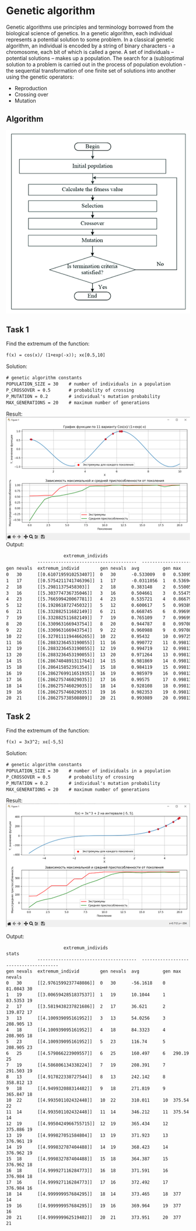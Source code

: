 # Genetic algorithm

Genetic algorithms use principles and terminology borrowed from the biological science of genetics. In a genetic algorithm, each individual represents a potential solution to some problem. In a classical genetic algorithm, an individual is encoded by a string of binary characters - a chromosome, each bit of which is called a gene. A set of individuals – potential solutions – makes up a population. The search for a (sub)optimal solution to a problem is carried out in the process of population evolution - the sequential transformation of one finite set of solutions into another using the genetic operators:  

* Reproduction
* Crossing over
* Mutation

## Algorithm

![algorithm](resources/genetic-algorithm.png)  

## Task 1

Find the extremum of the function:  

```txt
f(x) = cos(x)/ (1+exp(-x)); xϵ[0.5,10]  
```

Solution:  

```txt
# genetic algorithm constants
POPULATION_SIZE = 30    # number of individuals in a population
P_CROSSOVER = 0.5       # probability of crossing
P_MUTATION = 0.2        # individual's mutation probability
MAX_GENERATIONS = 20    # maximum number of generations
```

Result:  
![task1-result](resources/task1-result.png)  
Output:  

```txt
   	      	          extremum_individs           	                    stats                     
   	      	--------------------------------------	----------------------------------------------
gen	nevals	extremum_individ      	gen	nevals	avg      	gen	max     	nevals
0  	30    	[[0.6107195910253407]]	0  	30    	-0.533009	0  	0.530951	30    
1  	17    	[[0.5754211741746396]]	1  	17    	-0.0311056	1  	0.536947	17    
2  	18    	[[5.29811375458303]]  	2  	18    	0.383148  	2  	0.550053	18    
3  	16    	[[5.303774736735046]] 	3  	16    	0.504661  	3  	0.554753	16    
4  	23    	[[5.766599420067781]] 	4  	23    	0.535721  	4  	0.866797	23    
5  	12    	[[6.192861872745032]] 	5  	12    	0.600617  	5  	0.993892	12    
6  	21    	[[6.332882511682149]] 	6  	21    	0.668745  	6  	0.996994	21    
7  	19    	[[6.332882511682149]] 	7  	19    	0.765109  	7  	0.996994	19    
8  	20    	[[6.330963166943754]] 	8  	20    	0.944787  	8  	0.997084	20    
9  	22    	[[6.330963166943754]] 	9  	22    	0.960988  	9  	0.997084	22    
10 	22    	[[6.3270111194466265]]	10 	22    	0.95432   	10 	0.997257	22    
11 	16    	[[6.2883236453190055]]	11 	16    	0.990772  	11 	0.998132	16    
12 	19    	[[6.2883236453190055]]	12 	19    	0.994719  	12 	0.998132	19    
13 	20    	[[6.2883236453190055]]	13 	20    	0.971264  	13 	0.998132	20    
14 	15    	[[6.2867404891311764]]	14 	15    	0.981869  	14 	0.998136	15    
15 	18    	[[6.286415852391354]] 	15 	18    	0.984119  	15 	0.998137	18    
16 	19    	[[6.2862769911651935]]	16 	19    	0.985979  	16 	0.998137	19    
17 	16    	[[6.286275746029035]] 	17 	16    	0.99575   	17 	0.998137	16    
18 	14    	[[6.286275746029035]] 	18 	14    	0.928108  	18 	0.998137	14    
19 	16    	[[6.286275746029035]] 	19 	16    	0.982353  	19 	0.998137	16    
20 	21    	[[6.286275738508809]] 	20 	21    	0.993089  	20 	0.998137	21  
```

## Task 2

Find the extremum of the function:  

```txt
f(x) = 3x3^2; xϵ[-5,5]  
```

Solution:  

```txt
# genetic algorithm constants
POPULATION_SIZE = 30    # number of individuals in a population
P_CROSSOVER = 0.5       # probability of crossing
P_MUTATION = 0.2        # individual's mutation probability
MAX_GENERATIONS = 20    # maximum number of generations
```

Result:  
![task2-result](resources/task2-result.png)  

Output:  
```
   	      	          extremum_individs           	                stats                 
   	      	--------------------------------------	--------------------------------------
gen	nevals	extremum_individ      	gen	nevals	avg     	gen	max    	nevals
0  	30    	[[2.9761599237748086]]	0  	30    	-56.1618	0  	81.0843	30    
1  	19    	[[3.0065942851837537]]	1  	19    	10.1044 	1  	83.5353	19    
2  	17    	[[3.5819438237821686]]	2  	17    	36.621  	2  	139.872	17    
3  	13    	[[4.100939095161952]] 	3  	13    	54.0256 	3  	208.905	13    
4  	18    	[[4.100939095161952]] 	4  	18    	84.3323 	4  	208.905	18    
5  	23    	[[4.100939095161952]] 	5  	23    	116.74  	5  	208.905	23    
6  	25    	[[4.579866223909557]] 	6  	25    	160.497 	6  	290.19 	25    
7  	19    	[[4.586806134338224]] 	7  	19    	208.391 	7  	291.503	19    
8  	13    	[[4.917822338727544]] 	8  	13    	242.142 	8  	358.812	13    
9  	18    	[[4.949932088314482]] 	9  	18    	271.819 	9  	365.847	18    
10 	22    	[[4.993501102432448]] 	10 	22    	310.011 	10 	375.54 	22    
11 	14    	[[4.993501102432448]] 	11 	14    	346.212 	11 	375.54 	14    
12 	19    	[[4.9950424966755715]]	12 	19    	365.434 	12 	375.886	19    
13 	19    	[[4.999827051584804]] 	13 	19    	371.923 	13 	376.961	19    
14 	19    	[[4.999832787404488]] 	14 	19    	368.423 	14 	376.962	19    
15 	18    	[[4.999832787404488]] 	15 	18    	364.387 	15 	376.962	18    
16 	18    	[[4.999927116284773]] 	16 	18    	371.591 	16 	376.984	18    
17 	16    	[[4.999927116284773]] 	17 	16    	372.492 	17 	376.984	16    
18 	14    	[[4.999999957684295]] 	18 	14    	373.465 	18 	377    	14    
19 	16    	[[4.999999957684295]] 	19 	16    	369.964 	19 	377    	16    
20 	21    	[[4.999999962519402]] 	20 	21    	373.951 	20 	377    	21 
```